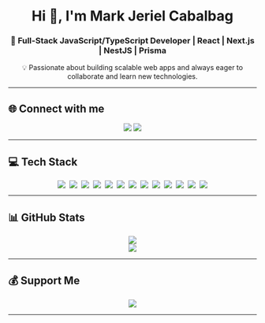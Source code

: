 <h1 align="center">Hi 👋, I'm Mark Jeriel Cabalbag</h1>
<h3 align="center">🚀 Full-Stack JavaScript/TypeScript Developer | React | Next.js | NestJS | Prisma</h3>

<p align="center">💡 Passionate about building scalable web apps and always eager to collaborate and learn new technologies.</p>

---

## 🌐 Connect with me  
<p align="center">
  <a href="https://www.facebook.com/macmacxxx.cabalbag/"><img src="https://img.shields.io/badge/Facebook-%231877F2.svg?style=for-the-badge&logo=Facebook&logoColor=white" /></a>
  <a href="https://www.linkedin.com/public-profile/settings?trk=d_flagship3_profile_self_view_public_profile"><img src="https://img.shields.io/badge/LinkedIn-%230077B5.svg?style=for-the-badge&logo=linkedin&logoColor=white" /></a>
</p>

---

## 💻 Tech Stack  
<div align="center" style="display: flex; flex-wrap: wrap; justify-content: center; gap: 8px;">

  <img src="https://img.shields.io/badge/JavaScript-%23323330.svg?style=for-the-badge&logo=javascript&logoColor=%23F7DF1E" />
  <img src="https://img.shields.io/badge/TypeScript-%23007ACC.svg?style=for-the-badge&logo=typescript&logoColor=white" />
  <img src="https://img.shields.io/badge/React-%2320232a.svg?style=for-the-badge&logo=react&logoColor=%2361DAFB" />
  <img src="https://img.shields.io/badge/Next.js-%23000000.svg?style=for-the-badge&logo=next.js&logoColor=white" />
  <img src="https://img.shields.io/badge/NestJS-E0234E.svg?style=for-the-badge&logo=nestjs&logoColor=white" />
  <img src="https://img.shields.io/badge/MongoDB-%234ea94b.svg?style=for-the-badge&logo=mongodb&logoColor=white" />
  <img src="https://img.shields.io/badge/MySQL-4479A1.svg?style=for-the-badge&logo=mysql&logoColor=white" />
  <img src="https://img.shields.io/badge/PostgreSQL-316192.svg?style=for-the-badge&logo=postgresql&logoColor=white" />
  <img src="https://img.shields.io/badge/Prisma-2D3748?style=for-the-badge&logo=prisma&logoColor=white" />
  <img src="https://img.shields.io/badge/TailwindCSS-%2338B2AC.svg?style=for-the-badge&logo=tailwind-css&logoColor=white" />
  <img src="https://img.shields.io/badge/Git-%23F05033.svg?style=for-the-badge&logo=git&logoColor=white" />
  <img src="https://img.shields.io/badge/Vercel-%23000000.svg?style=for-the-badge&logo=vercel&logoColor=white" />
  <img src="https://img.shields.io/badge/Netlify-%23000000.svg?style=for-the-badge&logo=netlify&logoColor=#00C7B7" />

</div>

---

## 📊 GitHub Stats  
<p align="center">
  <img src="https://github-readme-stats.vercel.app/api?username=MarkJerielCabalbag&theme=radical&show_icons=true&hide_border=false&count_private=true" />
  <br/>
  <img src="https://github-readme-streak-stats.herokuapp.com/?user=MarkJerielCabalbag&theme=radical&hide_border=false" />
</p>

---

## 💰 Support Me  
<p align="center">
  <a href="https://buymeacoffee.com/markjeriel"><img src="https://img.shields.io/badge/Buy%20Me%20a%20Coffee-ffdd00?style=for-the-badge&logo=buy-me-a-coffee&logoColor=black" /></a>
</p>

---



<!-- Proudly created with GPRM ( https://gprm.itsvg.in ) -->
